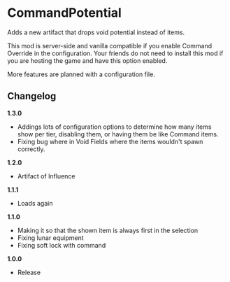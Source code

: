 # CommandPotential

Adds a new artifact that drops void potential instead of items.

This mod is server-side and vanilla compatible if you enable Command Override in the configuration. Your friends do not need to install this mod if you are hosting the game and have this option enabled. 

More features are planned with a configuration file.

## Changelog

**1.3.0**

* Addings lots of configuration options to determine how many items show per tier, disabling them, or having them be like Command items.
* Fixing bug where in Void Fields where the items wouldn't spawn correctly.

**1.2.0**

* Artifact of Influence

**1.1.1**

* Loads again

**1.1.0**

* Making it so that the shown item is always first in the selection
* Fixing lunar equipment
* Fixing soft lock with command

**1.0.0**

* Release
